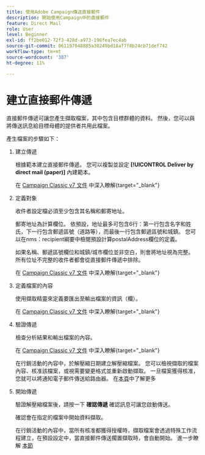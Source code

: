 ```yaml
---
title: 使用Adobe Campaign傳送直接郵件
description: 開始使用Campaign中的直接郵件
feature: Direct Mail
role: User
level: Beginner
exl-id: ff2be012-72f3-428d-a973-196fea7ec4ab
source-git-commit: 061197048885a30249bd18af7f8b24cb71def742
workflow-type: tm+mt
source-wordcount: '387'
ht-degree: 11%

---
```


# 建立直接郵件傳遞

直接郵件傳遞可讓您產生擷取檔案，其中包含目標群體的資料。 然後，您可以與將傳送訊息給目標母體的提供者共用此檔案。

產生檔案的步驟如下：

1. 建立傳遞

   根據範本建立直接郵件傳遞。 您可以複製並設定 **[!UICONTROL Deliver by direct mail (paper)]** 內建範本。

   在 [Campaign Classic v7 文件](https://experienceleague.adobe.com/docs/campaign-classic/using/sending-messages/sending-direct-mail/creating-a-direct-mail-delivery.html) 中深入瞭解{target="_blank"}

1. 定義對象

   收件者設定檔必須至少包含其名稱和郵寄地址。

   郵寄地址為計算欄位。 依預設，地址最多可包含6行：第一行包含名字和姓氏，下一行包含郵遞區號（道路等），而最後一行包含郵遞區號和城鎮。 您可以在nms：recipient綱要中檢閱預設計算postalAddress欄位的定義。

   如果名稱、郵遞區號欄位和城鎮/城市欄位並非空白，則會將地址視為完整。 所有位址不完整的收件者都會從直接郵件傳遞中排除。

   在 [Campaign Classic v7 文件](https://experienceleague.adobe.com/docs/campaign-classic/using/sending-messages/key-steps-when-creating-a-delivery/steps-defining-the-target-population.html) 中深入瞭解{target="_blank"}

1. 定義檔案的內容

   使用擷取精靈來定義要匯出至輸出檔案的資訊（欄）。

   在 [Campaign Classic v7 文件](https://experienceleague.adobe.com/docs/campaign-classic/using/sending-messages/sending-direct-mail/defining-the-direct-mail-content.html) 中深入瞭解{target="_blank"}

1. 驗證傳遞

   檢查分析結果和輸出檔案的內容。

   在 [Campaign Classic v7 文件](https://experienceleague.adobe.com/docs/campaign-classic/using/sending-messages/sending-direct-mail/validating.html) 中深入瞭解{target="_blank"}

   在行銷活動的內容中，於解壓縮日期建立解壓縮檔案。 您可以檢視擷取的檔案內容、核准該檔案，或視需要變更格式並重新啟動擷取。 一旦檔案獲得核准，您就可以將通知電子郵件傳送給路由器。 在[本頁](https://experienceleague.adobe.com/docs/campaign/automation/campaign-orchestration/marketing-campaign-approval.html?lang=zh-Hant)中了解更多

1. 開始傳遞

   驗證解壓縮檔案後，請按一下 **確認傳遞** 確認訊息可讓您啟動傳送。

   確認會在指定的檔案中開始資料擷取。

   在行銷活動的內容中，當所有核准都獲得授權時，擷取檔案會透過特殊工作流程建立，在預設設定中，當直接郵件傳送擱置擷取時，會自動開始。 進一步瞭解 [本節](https://experienceleague.adobe.com/docs/campaign/automation/campaign-orchestration/marketing-campaign-deliveries.html?lang=zh-Hant)
